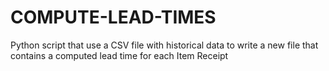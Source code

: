 # COMPUTE-LEAD-TIMES
Python script that use a CSV file with historical data to write a new file that contains a computed lead time for each Item Receipt
